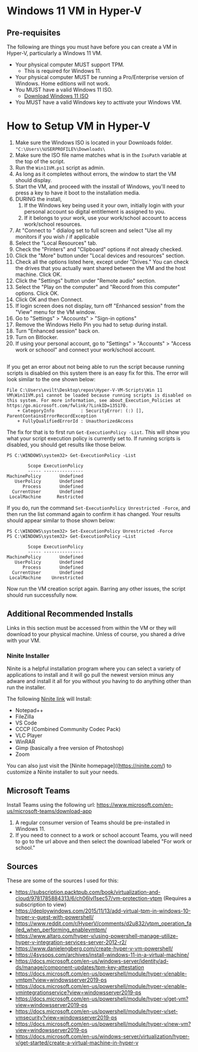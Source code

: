 # Windows 11 VM in Hyper-V

## Pre-requisites

The following are things you must have before you can create a VM in Hyper-V, particularly a Windows 11 VM.

- Your physical computer MUST support TPM.
  - This is required for Windows 11.
- Your physical computer MUST be running a Pro/Enterprise version of Windows. Home editions will not work.
- You MUST have a valid Windows 11 ISO.
  - [Download Windows 11 ISO](https://www.microsoft.com/software-download/windows11)
- You MUST have a valid Windows key to acttivate your Windows VM.

# How to Setup VM in Hyper-V

1. Make sure the Windows ISO is located in your Downloads folder. `"C:\Users\%USERPROFILE%\Downloads\`
2. Make sure the ISO file name matches what is in the `IsoPath` variable at the top of the script.
2. Run the `Win11VM.ps1` script as admin.
3. As long as it completes without errors, the window to start the VM should display.
4. Start the VM, and proceed with the insstall of Windows, you'll need to press a key to have it boot to the installation media.
5. DURING the install,
   1. If the Windows key being used it your own, initially login with your personal account so digital entitlement is assigned to you. 
   2. If it belongs to your work, use your work/school account to access work/school resources.
6. At "Connect to <WinVMName>" ddialog set to full screen and select "Use all my monitors if you wish / if applicable
7. Select the "Local Resources" tab.
8. Check the "Printers" and "Clipboard" options if not already checked.
9. Click the "More" button under "Local devices and resources" section.
10. Check all the options listed here, except under "Drives." You can check the drives that you actually want shared between the VM and the host machine. Click OK.
11. Click the "Settings" button under "Remote audio" section.
12. Select the "Play on the computer" and "Record from this computer" options. Click OK.
13. Click OK and then Connect.
14. If login screen does not display, turn off "Enhanced session" from the "View" menu for the VM window.
15. Go to "Settings" > "Accounts" > "Sign-in options"
16. Remove the Windows Hello Pin you had to setup during install.
17. Turn "Enhanced session" back on.
18. Turn on Bitlocker.
19. If using your personal account, go to "Settings" > "Accounts" > "Access work or schoool" and connect your work/school account.

##

If you get an error about not being able to run the script because running scripts is disabled on this system there is an easy fix for this. The error will look similar to the one shown below:

```
File C:\Users\evilt\Desktop\repos\Hyper-V-VM-Scripts\Win 11 VM\Win11VM.ps1 cannot be loaded because running scripts is disabled on 
this system. For more information, see about_Execution_Policies at https:/go.microsoft.com/fwlink/?LinkID=135170.
    + CategoryInfo          : SecurityError: (:) [], ParentContainsErrorRecordException
    + FullyQualifiedErrorId : UnauthorizedAccess
```

The fix for that is to first run `Get-ExecutionPolicy -List`. This will show you what your script execution policy is currently set to. If running scripts is disabled, you should get results like those below.

```
PS C:\WINDOWS\system32> Get-ExecutionPolicy -List

        Scope ExecutionPolicy
        ----- ---------------
MachinePolicy       Undefined
   UserPolicy       Undefined
      Process       Undefined
  CurrentUser       Undefined
 LocalMachine      Restricted
```

If you do, run the command `Set-ExecutionPolicy Unrestricted -Force`, and then run the list command again to confirm it has changed. Your results should appear similar to those shown below:

```
PS C:\WINDOWS\system32> Set-ExecutionPolicy Unrestricted -Force
PS C:\WINDOWS\system32> Get-ExecutionPolicy –List

        Scope ExecutionPolicy
        ----- ---------------
MachinePolicy       Undefined
   UserPolicy       Undefined
      Process       Undefined
  CurrentUser       Undefined
 LocalMachine    Unrestricted
```

Now run the VM creation script again. Barring any other issues, the script should run successfully now.

## Additional Recommended Installs

Links in this section must be accessed from within the VM or they will download to your physical machine. Unless of course, you shared a drive with your VM.

### Ninite Installer

Ninite is a helpful installation program where you can select a variety of applications to install and it will go pull the newest version minus any adware and install it all for you without you having to do anything other than run the installer.

The following [Ninite link](https://ninite.com/cccp-filezilla-gimp-notepadplusplus-vlc-vscode-winrar-zoom/) will Install:
   - Notepad++
   - FileZilla
   - VS Code
   - CCCP (Combined Community Codec Pack)
   - VLC Player
   - WinRAR
   - Gimp (basically a free version of Photoshop)
   - Zoom

  You can also just visit the [Ninite homepage]((https://ninite.com/) to customize a Ninite installer to suit your needs.
  
## Microsoft Teams

Install Teams using the following url: https://www.microsoft.com/en-us/microsoft-teams/download-app
   1. A regular consumer version of Teams should be pre-installed in Windows 11.
   2. If you need to connect to a work or school account Teams, you will need to go to the url above and then select the download labeled "For work or school."

## Sources

These are some of the sources I used for this:

- https://subscription.packtpub.com/book/virtualization-and-cloud/9781785884313/6/ch06lvl1sec57/vm-protection-vtpm (Requires a subscription to view)
- https://deploywindows.com/2015/11/13/add-virtual-tpm-in-windows-10-hyper-v-guest-with-powershell/
- https://www.reddit.com/r/HyperV/comments/d2u832/vtpm_operation_failed_when_performing_enablevmtpm/
- https://www.altaro.com/hyper-v/using-powershell-manage-utilize-hyper-v-integration-services-server-2012-r2/
- https://www.danielengberg.com/create-hyper-v-vm-powershell/
- https://4sysops.com/archives/install-windows-11-in-a-virtual-machine/
- https://docs.microsoft.com/en-us/windows-server/identity/ad-ds/manage/component-updates/tpm-key-attestation
- https://docs.microsoft.com/en-us/powershell/module/hyper-v/enable-vmtpm?view=windowsserver2019-ps
- https://docs.microsoft.com/en-us/powershell/module/hyper-v/enable-vmintegrationservice?view=windowsserver2019-ps
- https://docs.microsoft.com/en-us/powershell/module/hyper-v/get-vm?view=windowsserver2019-ps
- https://docs.microsoft.com/en-us/powershell/module/hyper-v/set-vmsecurity?view=windowsserver2019-ps
- https://docs.microsoft.com/en-us/powershell/module/hyper-v/new-vm?view=windowsserver2019-ps
- https://docs.microsoft.com/en-us/windows-server/virtualization/hyper-v/get-started/create-a-virtual-machine-in-hyper-v

